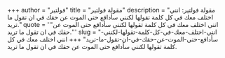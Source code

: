 +++
author = "فولتير"
title = "مقولة فولتير"
description = "مقولة فولتير: انني اختلف معك في كل كلمة تقولها لكنني سأدافع حتى الموت عن حقك في ان تقول ما تريد."
quote = '''انني اختلف معك في كل كلمة تقولها لكنني سأدافع حتى الموت عن حقك في ان تقول ما تريد.'''
slug = "انني-اختلف-معك-في-كل-كلمة-تقولها-لكنني-سأدافع-حتى-الموت-عن-حقك-في-ان-تقول-ما-تريد"
+++
انني اختلف معك في كل كلمة تقولها لكنني سأدافع حتى الموت عن حقك في ان تقول ما تريد.
